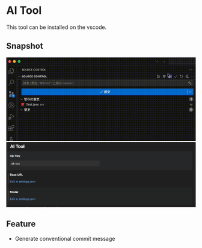 # AI Tool

This tool can be installed on the vscode.

## Snapshot
![image](./docs/resources/demo.gif)
![image](./docs/resources/setting.png)

## Feature
- Generate conventional commit message